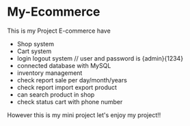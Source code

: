 # My-Ecommerce
This is my Project E-commerce have
- Shop system
- Cart system
- login logout system // user and password is {admin}{1234}
- connected database with MySQL
- inventory management
- check report sale per day/month/years
- check report import export product
- can search product in shop
- check status cart with phone number

However this is my mini project let's enjoy my project!!
